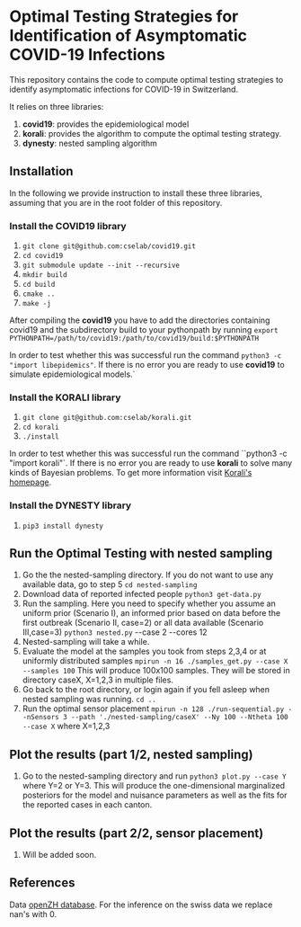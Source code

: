 # Optimal Testing Strategies for Identification of Asymptomatic COVID-19 Infections

This repository contains the code to compute optimal testing strategies to identify asymptomatic infections for COVID-19 in Switzerland.

It relies on three libraries:

1. **covid19**: provides the epidemiological model
2. **korali**:  provides the algorithm to compute the optimal testing strategy.
3. **dynesty**: nested sampling algorithm

## Installation

In the following we provide instruction to install these three libraries, assuming that you are in the root folder of this repository.

### Install the COVID19 library

1. `git clone git@github.com:cselab/covid19.git`
2. `cd covid19`
3. `git submodule update --init --recursive`
4. `mkdir build`
5. `cd build`
6. `cmake ..`
7. `make -j`

After compiling the **covid19** you have to add the directories containing covid19 and the subdirectory build to your pythonpath by running `export PYTHONPATH=/path/to/covid19:/path/to/covid19/build:$PYTHONPATH`

In order to test whether this was successful run the command `python3 -c "import libepidemics"`. If there is no error you are ready to use **covid19** to simulate epidemiological models.`

### Install the KORALI library

1. `git clone git@github.com:cselab/korali.git`
2. `cd korali`
3. `./install`

In order to test whether this was successful run the command ``python3 -c "import korali"`. If there is no error you are ready to use **korali** to solve many kinds of Bayesian problems. To get more information visit [Korali's homepage](https://www.cse-lab.ethz.ch/korali/).

### Install the DYNESTY library

1. `pip3 install dynesty`


## Run the Optimal Testing with nested sampling
1. Go the the nested-sampling directory. If you do not want to use any available data, go to step 5
   `cd nested-sampling`
2. Download data of reported infected people
   `python3 get-data.py`
3. Run the sampling. Here you need to specify whether you assume an uniform prior (Scenario I), an informed prior based on data before the first outbreak (Scenario II, case=2) or all data available (Scenario III,case=3)
   `python3 nested.py` --case 2 --cores 12
4. Nested-sampling will take a while.
5. Evaluate the model at the samples you took from steps 2,3,4 or at uniformly distributed samples
   `mpirun -n 16 ./samples_get.py --case X --samples 100`
   This will produce 100x100 samples. They will be stored in directory caseX, X=1,2,3 in multiple files.
6. Go back to the root directory, or login again if you fell asleep when nested sampling was running.
   `cd ..`
7. Run the optimal sensor placement
   `mpirun -n 128 ./run-sequential.py --nSensors 3 --path './nested-sampling/caseX' --Ny 100 --Ntheta 100 --case X`
    where X=1,2,3 

## Plot the results (part 1/2, nested sampling)
1. Go to the nested-sampling directory and run
   `python3 plot.py --case Y`
   where Y=2 or Y=3. This will produce the one-dimensional marginalized posteriors for the model and nuisance parameters as well as the fits for the reported cases in each canton.

## Plot the results (part 2/2, sensor placement)
1. Will be added soon.

## References
Data [openZH database](https://raw.githubusercontent.com/daenuprobst/covid19-cases-switzerland/master/covid19_cases_switzerland_openzh.csv). For the inference on the swiss data we replace nan's with 0.
